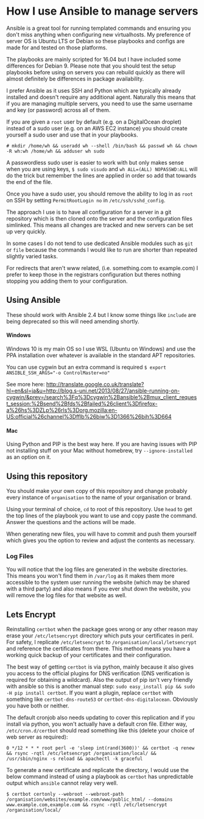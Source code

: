 # How I use Ansible to manage servers #

Ansible is a great tool for running templated commands and ensuring you don't miss anything when configuring new virtualhosts. My preference of server OS is Ubuntu LTS or Debian so these playbooks and configs are made for and tested on those platforms.

The playbooks are mainly scripted for 16.04 but I have included some differences for Debian 9. Please note that you should test the setup playbooks before using on servers you can rebuild quickly as there will almost definitely be differences in package availability.

I prefer Ansible as it uses SSH and Python which are typically already installed and doesn't require any additional agent. Naturally this means that if you are managing multiple servers, you need to use the same username and key (or password) across all of them.

If you are given a `root` user by default (e.g. on a DigitalOcean droplet) instead of a sudo user (e.g. on an AWS EC2 instance) you should create yourself a sudo user and use that in your playbooks.

`# mkdir /home/wh && useradd wh --shell /bin/bash && passwd wh && chown -R wh:wh /home/wh && adduser wh sudo`

A passwordless sudo user is easier to work with but only makes sense when you are using keys, `$ sudo visudo` and `wh ALL=(ALL) NOPASSWD:ALL` will do the trick but remember the lines are applied in order so add that towards the end of the file.

Once you have a sudo user, you should remove the ability to log in as `root` on SSH by setting `PermitRootLogin no` in `/etc/ssh/sshd_config`.

The approach I use is to have all configuration for a server in a git repository which is then cloned onto the server and the configuration files simlinked. This means all changes are tracked and new servers can be set up very quickly.

In some cases I do not tend to use dedicated Ansible modules such as `git` or `file` because the commands I would like to run are shorter than repeated slightly varied tasks.

For redirects that aren't www related, (i.e. something.com to example.com) I prefer to keep those in the registrars configuration but theres nothing stopping you adding them to your configuration.

## Using Ansible ##

These should work with Ansible 2.4 but I know some things like `include` are being deprecated so this will need amending shortly.

#### Windows ####

Windows 10 is my main OS so I use WSL (Ubuntu on Windows) and use the PPA installation over whatever is available in the standard APT repositories.

You can use cygwin but an extra command is required `$ export ANSIBLE_SSH_ARGS="-o ControlMaster=no"`

See more here: http://translate.google.co.uk/translate?hl=en&sl=ja&u=http://blog.s-uni.net/2013/08/27/ansible-running-on-cygwin/&prev=/search%3Fq%3Dcygwin%2Bansible%2Bmux_client_request_session:%2Bsend%2Bfds%2Bfailed%26client%3Dfirefox-a%26hs%3DZLp%26rls%3Dorg.mozilla:en-US:official%26channel%3Dfflb%26biw%3D1366%26bih%3D664

#### Mac ####

Using Python and PIP is the best way here. If you are having issues with PIP not installing stuff on your Mac without homebrew, try `--ignore-installed` as an option on it.

## Using this repository ##

You should make your own copy of this repository and change probably every instance of `organisation` to the name of your organisation or brand.

Using your terminal of choice, `cd` to root of this repository. Use `head` to get the top lines of the playbook you want to use and copy paste the command. Answer the questions and the actions will be made.

When generating new files, you will have to commit and push them yourself which gives you the option to review and adjust the contents as necessary.

### Log Files ###

You will notice that the log files are generated in the website directories. This means you won't find them in `/var/log` as it makes them more accessible to the system user running the website (which may be shared with a third party) and also means if you ever shut down the website, you will remove the log files for that website as well.

## Lets Encrypt ##

Reinstalling `certbot` when the package goes wrong or any other reason may erase your `/etc/letsencrypt` directory which puts your certificates in peril. For safety, I replicate `/etc/letsencrypt` to `/organisation/local/letsencrypt` and reference the certificates from there. This method means you have a working quick backup of your certificates and their configuration.

The best way of getting `certbot` is via python, mainly because it also gives you access to the official plugins for DNS verification (DNS verification is required for obtaining a wildcard). Also the output of pip isn't very friendly with ansible so this is another manual step: `sudo easy_install pip && sudo -H pip install certbot`. If you want a plugin, replace `certbot` with something like `certbot-dns-route53` or `certbot-dns-digitalocean`. Obviously you have both or neither.

The default cronjob also needs updating to cover this replication and if you install via python, you won't actually have a default cron file. Either way, `/etc/cron.d/certbot` should read something like this (delete your choice of web server as required):

```
0 */12 * * * root perl -e 'sleep int(rand(3600))' && certbot -q renew && rsync -rqtl /etc/letsencrypt /organisation/local/ && /usr/sbin/nginx -s reload && apachectl -k graceful
```

To generate a new certificate and replicate the directory, I would use the below command instead of using a playbook as `certbot` has unpredictable output which `ansible` cannot relay very well.

```
$ certbot certonly --webroot --webroot-path /organisation/websites/example.com/www/public_html/ --domains www.example.com,example.com && rsync -rqtl /etc/letsencrypt /organisation/local/
```
